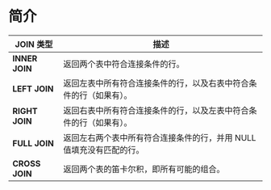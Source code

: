 # 简介

| JOIN 类型         | 描述                                                                 |
|------------------|----------------------------------------------------------------------|
| **INNER JOIN**   | 返回两个表中符合连接条件的行。                                        |
| **LEFT JOIN**    | 返回左表中所有符合连接条件的行，以及右表中符合条件的行（如果有）。     |
| **RIGHT JOIN**   | 返回右表中所有符合连接条件的行，以及左表中符合条件的行（如果有）。     |
| **FULL JOIN**    | 返回左右两个表中所有符合连接条件的行，并用 NULL 值填充没有匹配的行。   |
| **CROSS JOIN**   | 返回两个表的笛卡尔积，即所有可能的组合。                              |
